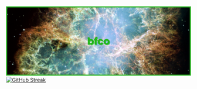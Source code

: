 [![mainHeader](./banner.png)](https://github.com/bfco)
[![GitHub Streak](http://github-readme-streak-stats.herokuapp.com?user=bfco&theme=dark&date_format=j%20M%5B%20Y%5D&border=1BD10E&ring=1BD10E&fire=1BD10E&currStreakLabel=1BD10E&dates=DDDDDD)](https://git.io/streak-stats)
